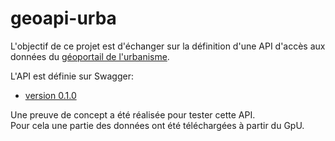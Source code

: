 # geoapi-urba

L'objectif de ce projet est d'échanger sur la définition d'une API d'accès aux données
du [géoportail de l'urbanisme](https://www.geoportail-urbanisme.gouv.fr/).    

L'API est définie sur Swagger:
  - [version 0.1.0](https://swaggerhub.com/apis/benoitdavidfr/urba.geoapi.fr/0.1.0)

Une preuve de concept a été réalisée pour tester cette API.    
Pour cela une partie des données ont été téléchargées à partir du GpU.

